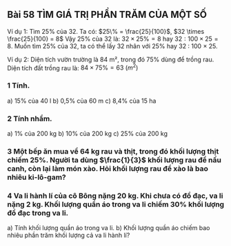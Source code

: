 ## Bài 58 TÌM GIÁ TRỊ PHẦN TRĂM CỦA MỘT SỐ

Ví dụ 1: Tìm 25% của 32.
Ta có: $25\% = \frac{25}{100}$, $32 \times \frac{25}{100} = 8$
Vậy 25% của 32 là: $32 \times 25\% = 8$ hay $32 : 100 \times 25 = 8$.
Muốn tìm 25% của 32, ta có thể lấy 32 nhân với 25% hay 32 : 100 $\times$ 25.

Ví dụ 2: Diện tích vườn trường là 84 m², trong đó 75% dùng để trồng rau.
Diện tích đất trồng rau là:
$84 \times 75\% = 63\ (m^2)$

### 1 Tính.
a) 15% của 40 l
b) 0,5% của 60 m
c) 8,4% của 15 ha

### 2 Tính nhẩm.
a) 1% của 200 kg
b) 10% của 200 kg
c) 25% của 200 kg

### 3 Một bếp ăn mua về 64 kg rau và thịt, trong đó khối lượng thịt chiếm 25%. Người ta dùng $\frac{1}{3}$ khối lượng rau để nấu canh, còn lại làm món xào. Hỏi khối lượng rau để xào là bao nhiêu ki-lô-gam?

### 4 Va li hành lí của cô Bông nặng 20 kg. Khi chưa có đồ đạc, va li nặng 2 kg. Khối lượng quần áo trong va li chiếm 30% khối lượng đồ đạc trong va li.
a) Tính khối lượng quần áo trong va li.
b) Khối lượng quần áo chiếm bao nhiêu phần trăm khối lượng cả va li hành lí?
